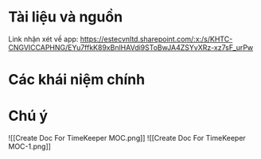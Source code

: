 # Tài liệu và nguồn 

Link nhận xét về app:
https://estecvnltd.sharepoint.com/:x:/s/KHTC-CNGVICCAPHNG/EYu7ffkK89xBnlHAVdi9SToBwJA4ZSYvXRz-xz7sF_urPw


# Các khái niệm chính


# Chú ý

![[Create Doc For TimeKeeper MOC.png]]
![[Create Doc For TimeKeeper MOC-1.png]]


